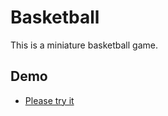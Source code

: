 # Basketball
This is a miniature basketball game.

## Demo
 - [Please try it](https://georgehtliu.github.io/basketball/src/basketball.html)

